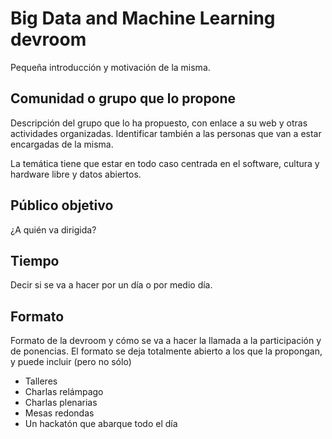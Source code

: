 # Big Data and Machine Learning devroom

Pequeña introducción y motivación de la misma.

## Comunidad o grupo que lo propone

Descripción del grupo que lo ha propuesto, con enlace a su web y otras actividades organizadas. Identificar también a las personas que van a estar encargadas de la misma.

La temática tiene que estar en todo caso centrada en el software, cultura y hardware libre y datos abiertos.

## Público objetivo

¿A quién va dirigida? 

## Tiempo

Decir si se va a hacer por un día o por medio día.

## Formato

Formato de la devroom y cómo se va a hacer la llamada a la participación y de ponencias. El formato se deja totalmente abierto a los que la propongan, y puede incluir (pero no sólo)

* Talleres
* Charlas relámpago
* Charlas plenarias
* Mesas redondas
* Un hackatón que abarque todo el día


